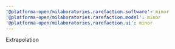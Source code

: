 ```yaml
---
'@platforma-open/milaboratories.rarefaction.software': minor
'@platforma-open/milaboratories.rarefaction.model': minor
'@platforma-open/milaboratories.rarefaction.ui': minor
---
```


Extrapolation
